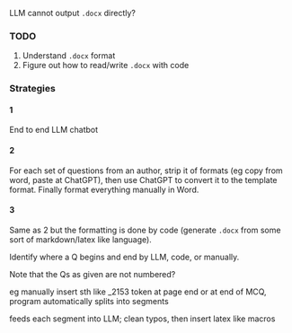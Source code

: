 



LLM cannot output `.docx` directly?

### TODO
1. Understand `.docx` format
2. Figure out how to read/write `.docx` with code

### Strategies
#### 1
End to end LLM chatbot

#### 2
For each set of questions from an author, strip it of formats (eg copy from word, paste at ChatGPT), then use ChatGPT to convert it to the template format. Finally format everything manually in Word.

#### 3
Same as 2 but the formatting is done by code (generate `.docx` from some sort of markdown/latex like language).

Identify where a Q begins and end by LLM, code, or manually.

Note that the Qs as given are not numbered?

eg manually insert sth like _2153 token at page end or at end of MCQ, program automatically splits into segments

feeds each segment into LLM; clean typos, then insert latex like macros
